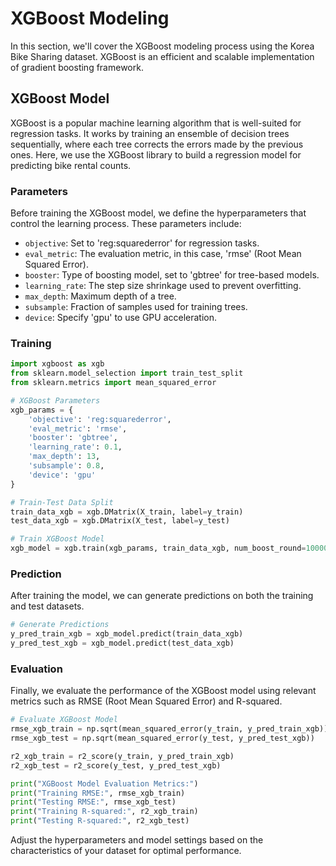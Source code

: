 # XGBoost Modeling

In this section, we'll cover the XGBoost modeling process using the Korea Bike Sharing dataset. XGBoost is an efficient and scalable implementation of gradient boosting framework.

## XGBoost Model

XGBoost is a popular machine learning algorithm that is well-suited for regression tasks. It works by training an ensemble of decision trees sequentially, where each tree corrects the errors made by the previous ones. Here, we use the XGBoost library to build a regression model for predicting bike rental counts.

### Parameters

Before training the XGBoost model, we define the hyperparameters that control the learning process. These parameters include:

- `objective`: Set to 'reg:squarederror' for regression tasks.
- `eval_metric`: The evaluation metric, in this case, 'rmse' (Root Mean Squared Error).
- `booster`: Type of boosting model, set to 'gbtree' for tree-based models.
- `learning_rate`: The step size shrinkage used to prevent overfitting.
- `max_depth`: Maximum depth of a tree.
- `subsample`: Fraction of samples used for training trees.
- `device`: Specify 'gpu' to use GPU acceleration.

### Training

```python
import xgboost as xgb
from sklearn.model_selection import train_test_split
from sklearn.metrics import mean_squared_error

# XGBoost Parameters
xgb_params = {
    'objective': 'reg:squarederror',
    'eval_metric': 'rmse',
    'booster': 'gbtree',
    'learning_rate': 0.1,
    'max_depth': 13,
    'subsample': 0.8,
    'device': 'gpu'
}

# Train-Test Data Split
train_data_xgb = xgb.DMatrix(X_train, label=y_train)
test_data_xgb = xgb.DMatrix(X_test, label=y_test)

# Train XGBoost Model
xgb_model = xgb.train(xgb_params, train_data_xgb, num_boost_round=10000, evals=[(test_data_xgb, 'eval')], early_stopping_rounds=3, verbose_eval=100)
```

### Prediction

After training the model, we can generate predictions on both the training and test datasets.

```python
# Generate Predictions
y_pred_train_xgb = xgb_model.predict(train_data_xgb)
y_pred_test_xgb = xgb_model.predict(test_data_xgb)
```

### Evaluation

Finally, we evaluate the performance of the XGBoost model using relevant metrics such as RMSE (Root Mean Squared Error) and R-squared.

```python
# Evaluate XGBoost Model
rmse_xgb_train = np.sqrt(mean_squared_error(y_train, y_pred_train_xgb))
rmse_xgb_test = np.sqrt(mean_squared_error(y_test, y_pred_test_xgb))

r2_xgb_train = r2_score(y_train, y_pred_train_xgb)
r2_xgb_test = r2_score(y_test, y_pred_test_xgb)

print("XGBoost Model Evaluation Metrics:")
print("Training RMSE:", rmse_xgb_train)
print("Testing RMSE:", rmse_xgb_test)
print("Training R-squared:", r2_xgb_train)
print("Testing R-squared:", r2_xgb_test)
```

Adjust the hyperparameters and model settings based on the characteristics of your dataset for optimal performance.

